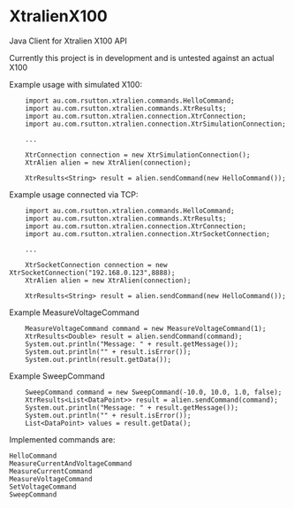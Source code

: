 # XtralienX100
Java Client for Xtralien X100 API

Currently this project is in development and is untested against an actual X100

Example usage with simulated X100: 

		import au.com.rsutton.xtralien.commands.HelloCommand;
		import au.com.rsutton.xtralien.commands.XtrResults;
		import au.com.rsutton.xtralien.connection.XtrConnection;
		import au.com.rsutton.xtralien.connection.XtrSimulationConnection;

		...

		XtrConnection connection = new XtrSimulationConnection();
		XtrAlien alien = new XtrAlien(connection);

		XtrResults<String> result = alien.sendCommand(new HelloCommand());

Example usage connected via TCP: 

		import au.com.rsutton.xtralien.commands.HelloCommand;
		import au.com.rsutton.xtralien.commands.XtrResults;
		import au.com.rsutton.xtralien.connection.XtrConnection;
		import au.com.rsutton.xtralien.connection.XtrSocketConnection;

		...

		XtrSocketConnection connection = new XtrSocketConnection("192.168.0.123",8888);
		XtrAlien alien = new XtrAlien(connection);

		XtrResults<String> result = alien.sendCommand(new HelloCommand());

Example MeasureVoltageCommand

		MeasureVoltageCommand command = new MeasureVoltageCommand(1);
		XtrResults<Double> result = alien.sendCommand(command);
		System.out.println("Message: " + result.getMessage());
		System.out.println("" + result.isError());
		System.out.println(result.getData());

Example SweepCommand

		SweepCommand command = new SweepCommand(-10.0, 10.0, 1.0, false);
		XtrResults<List<DataPoint>> result = alien.sendCommand(command);
		System.out.println("Message: " + result.getMessage());
		System.out.println("" + result.isError());
		List<DataPoint> values = result.getData();

Implemented commands are:

	HelloCommand
	MeasureCurrentAndVoltageCommand
	MeasureCurrentCommand
	MeasureVoltageCommand
	SetVoltageCommand
	SweepCommand